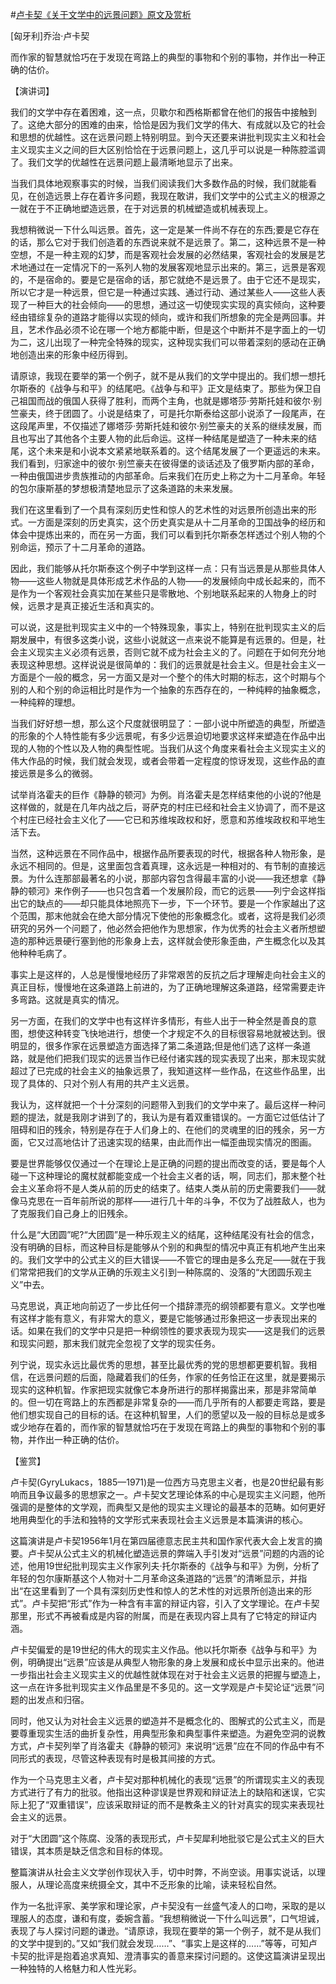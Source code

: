 #[卢卡契《关于文学中的远景问题》原文及赏析](https://www.vrrw.net/wx/14621.html)

[匈牙利]乔治·卢卡契

而作家的智慧就恰巧在于发现在弯路上的典型的事物和个别的事物，并作出一种正确的估价。

【演讲词】

我们的文学中存在着困难，这一点，贝歇尔和西格斯都曾在他们的报告中接触到了。这绝大部分的困难的由来，恰恰是因为我们文学的伟大、有成就以及它的社会和思想的优越性。这在远景问题上特别明显。到今天还要来讲批判现实主义和社会主义现实主义之间的巨大区别恰恰在于远景问题上，这几乎可以说是一种陈腔滥调了。我们文学的优越性在远景问题上最清晰地显示了出来。

当我们具体地观察事实的时候，当我们阅读我们大多数作品的时候，我们就能看见，在创造远景上存在着许多问题，我现在敢讲，我们文学中的公式主义的根源之一就在于不正确地塑造远景，在于对远景的机械塑造或机械表现上。

我想稍微说一下什么叫远景。首先，这一定是某一件尚不存在的东西;要是它存在的话，那么它对于我们创造着的东西说来就不是远景了。第二，这种远景不是一种空想，不是一种主观的幻梦，而是客观社会发展的必然结果，客观社会的发展是艺术地通过在一定情况下的一系列人物的发展客观地显示出来的。第三，远景是客观的，不是宿命的。要是它是宿命的话，那它就绝不是远景了。由于它还不是现实，所以它才是一种远景，但它是一种通过实践、通过行动、通过某些人——这些人表现了一种巨大的社会倾向——的思想，通过这一切使现实实现的真实倾向，这种要经由错综复杂的道路才能得以实现的倾向，或许和我们所想象的完全是两回事。并且，艺术作品必须不论在哪一个地方都能中断，但是这个中断并不是字面上的一切为二，这儿出现了一种完全特殊的现实，这种现实我们可以带着深刻的感动在正确地创造出来的形象中经历得到。

请原谅，我现在要举的第一个例子，就不是从我们的文学中提出的。我们想一想托尔斯泰的《战争与和平》的结尾吧。《战争与和平》正文是结束了。那些为保卫自己祖国而战的俄国人获得了胜利，而两个主角，也就是娜塔莎·劳斯托娃和彼尔·别竺豪夫，终于团圆了。小说是结束了，可是托尔斯泰给这部小说添了一段尾声，在这段尾声里，不仅描述了娜塔莎·劳斯托娃和彼尔·别竺豪夫的关系的继续发展，而且也写出了其他各个主要人物的此后命运。这样一种结尾是塑造了一种未来的结尾，这个未来是和小说本文紧紧地联系着的。这个结尾发展了一个更遥远的未来。我们看到，归家途中的彼尔·别竺豪夫在彼得堡的谈话述及了俄罗斯内部的革命，一种由俄国进步贵族推动的内部革命。后来我们在历史上称之为十二月革命。年轻的包尔康斯基的梦想极清楚地显示了这条道路的未来发展。

我们在这里看到了一个具有深刻历史性和惊人的艺术性的对远景所创造出来的形式。一方面是深刻的历史真实，这个历史真实是从十二月革命的卫国战争的经历和体会中提炼出来的，而在另一方面，我们可以看到托尔斯泰怎样透过个别人物的个别命运，预示了十二月革命的道路。

因此，我们能够从托尔斯泰这个例子中学到这样一点：只有当远景是从那些具体人物——这些人物就是具体形成艺术作品的人物——的发展倾向中成长起来的，而不是作为一个客观社会真实加在某些只是零散地、个别地联系起来的人物身上的时候，远景才是真正接近生活和真实的。

可以说，这是批判现实主义中的一个特殊现象，事实上，特别在批判现实主义的后期发展中，有很多这类小说，这些小说就这一点来说不能算是有远景的。但是，社会主义现实主义必须有远景，否则它就不成为社会主义的了。问题在于如何充分地表现这种思想。这样说说是很简单的：我们的远景就是社会主义。但是社会主义一方面是个一般的概念，另一方面又是对一个整个的伟大时期的标志，这个时期与个别的人和个别的命运相比时是作为一个抽象的东西存在的，一种纯粹的抽象概念，一种纯粹的理想。

当我们好好想一想，那么这个尺度就很明显了：一部小说中所塑造的典型，所塑造的形象的个人特性能有多少远景呢，有多少远景迫切地要求这样来塑造在作品中出现的人物的个性以及人物的典型性呢。当我们从这个角度来看社会主义现实主义的伟大作品的时候，我们就会发现，或者会带着一定程度的惊讶发现，这些作品的直接远景是多么的微弱。

试举肖洛霍夫的巨作《静静的顿河》为例。肖洛霍夫是怎样结束他的小说的?他是这样做的，就是在几年内战之后，哥萨克的村庄已经和社会主义协调了，而不是这个村庄已经社会主义化了——它已和苏维埃政权和好，愿意和苏维埃政权和平地生活下去。

当然，这种远景在不同作品中，根据作品所要表现的时代，根据各种人物形象，是永远不相同的。但是，这里面包含着真理，这永远是一种相对的、有节制的直接远景。为什么连那部最著名的小说，那部内容包含得最丰富的小说——我还想拿《静静的顿河》来作例子——也只包含着一个发展阶段，而它的远景——列宁会这样指出它的缺点的——却只能具体地照亮下一步，下一个环节。要是一个作家越出了这个范围，那末他就会在绝大部分情况下使他的形象概念化。或者，这将是我们必须研究的另外一个问题了，他必然会把他作为思想家，作为优秀的社会主义者所想塑造的那种远景硬行塞到他的形象身上去，这样就会使形象歪曲，产生概念化以及其他种种毛病了。

事实上是这样的，人总是慢慢地经历了非常艰苦的反抗之后才理解走向社会主义的真正目标，慢慢地在这条道路上前进的，为了正确地理解这条道路，经常需要走许多弯路。这就是真实的情况。

另一方面，在我们的文学中也有这样许多情形，有些人出于一种全然是善良的意图，想使这种转变飞快地进行，想使一个才规定不久的目标很容易地就被达到。很明显的，很多作家在远景塑造方面选择了第二条道路;但是他们选了这样一条道路，就是他们把我们现实的远景当作已经付诸实践的现实表现了出来，那末现实就超过了已完成的社会主义的抽象远景了，我知道这样一些作品，在这些作品里，出现了具体的、只对个别人有用的共产主义远景。

我认为，这样就把一个十分深刻的问题带入到我们的文学中来了。最后这样一种问题的提法，就是我刚才讲到了的，我认为是有着双重错误的。一方面它过低估计了阻碍和旧的残余，特别是存在于人们身上的、在他们的灵魂里的旧的残余，另一方面，它又过高地估计了迅速实现的结果，由此而作出一幅歪曲现实情况的图画。

要是世界能够仅仅通过一个在理论上是正确的问题的提出而改变的话，要是每个人碰一下这种理论的魔杖就都能变成一个社会主义者的话，啊，同志们，那末整个社会主义革命将不是人类从前的历史的结束了。结束人类从前的历史需要我们——就像马克思在一百年前所说的那样——进行几十年的斗争，不仅为了战胜敌人，也为了克服我们自己身上的旧残余。

什么是“大团圆”呢?“大团圆”是一种乐观主义的结尾，这种结尾没有社会的信念，没有明确的目标，而这种目标是能够从个别的和典型的情况中真正有机地产生出来的。我们文学中的公式主义的巨大错误——不管它的理由是多么充足——就在于我们常常把我们的文学从正确的乐观主义引到一种陈腐的、没落的“大团圆乐观主义”中去。

马克思说，真正地向前迈了一步比任何一个措辞漂亮的纲领都要有意义。文学也唯有这样才能有意义，有非常大的意义，要是它能够通过形象把这一步表现出来的话。如果在我们的文学中只是把一种纲领性的要求表现为现实——这是我们的远景和现实问题，那末我们就完全忽视了文学的现实任务。

列宁说，现实永远比最优秀的思想，甚至比最优秀的党的思想都更要机智。我相信，在远景问题的后面，隐藏着我们的任务，作家的任务恰正在这里，就是要揭示现实的这种机智。作家把现实就像它本身所进行的那样揭露出来，那是非常简单的。但一切在弯路上的东西都是非常复杂的——而几乎所有的人都要走弯路，要是他们想实现自己的目标的话。在这种机智里，人们的愿望以及一般的目标总是或多或少地存在着的，而作家的智慧就恰巧在于发现在弯路上的典型的事物和个别的事物，并作出一种正确的估价。



【鉴赏】

卢卡契(GyryLukacs，1885—1971)是一位西方马克思主义者，也是20世纪最有影响而且争议最多的思想家之一。卢卡契文艺理论体系的中心是现实主义问题，他所强调的是整体的文学观，而典型又是他的现实主义理论的最基本的范畴。如何更好地用典型化的手法和独特的文学形式来表现社会主义远景是本篇演讲的核心。

这篇演讲是卢卡契1956年1月在第四届德意志民主共和国作家代表大会上发言的摘要。卢卡契从公式主义的机械化塑造远景的弊端入手引发对“远景”问题的内涵的论述，他用19世纪批判现实主义作家列夫·托尔斯泰的《战争与和平》为例，分析了年轻的包尔康斯基这个人物对十二月革命这条道路的“远景”的清晰显示，并指出“在这里看到了一个具有深刻历史性和惊人的艺术性的对远景所创造出来的形式”。卢卡契把“形式”作为一种含有丰富的辩证内容，引入了文学理论。在卢卡契那里，形式不再被看成是内容的附属，而是在表现内容上具有了它特定的辩证内涵。

卢卡契偏爱的是19世纪的伟大的现实主义作品。他以托尔斯泰《战争与和平》为例，明确提出“远景”应该是从典型人物形象的身上发展和成长中显示出来的。他进一步指出社会主义现实主义的优越性就体现在对于社会主义远景的把握与塑造上，这一点在许多批判现实主义作品里是不多见的。这一文学观是卢卡契论证“远景”问题的出发点和归宿。

同时，他又认为对社会主义远景的塑造并不是概念化的、图解式的公式主义，而是要尊重现实生活的曲折复杂性，用典型形象和典型事件来塑造。为避免空洞的说教方式，卢卡契列举了肖洛霍夫《静静的顿河》来说明“远景”应在不同的作品中有不同形式的表现，尽管这种表现有时是极其间接的方式。

作为一个马克思主义者，卢卡契对那种机械化的表现“远景”的所谓现实主义的表现方式进行了有力的批驳。他指出这种谬误是世界观和辩证法上的缺陷和迷误，它实际上犯了“双重错误”，应该采取辩证的而不是教条主义的针对真实的现实来表现社会主义的远景。

对于“大团圆”这个陈腐、没落的表现形式，卢卡契犀利地批驳它是公式主义的巨大错误，其本质是缺乏信念和目标的体现。

整篇演讲从社会主义文学创作现状入手，切中时弊，不尚空谈。用事实说话，以理服人，从理论高度来统摄全文，其中不乏形象的比喻，读来轻松自然。

作为一名批评家、美学家和理论家，卢卡契没有一丝盛气凌人的口吻，采取的是以理服人的态度，谦和有度，委婉含蓄。“我想稍微说一下什么叫远景”，口气坦诚，表现了与人探讨问题的谦逊。“请原谅，我现在要举的第一个例子，就不是从我们的文学中提到的。”又如“我们就会发现……”、“事实上是这样的……”等等，可知卢卡契的批评是抱着追求真知、澄清事实的善意来探讨问题的。这使这篇演讲呈现出一种独特的人格魅力和人性光彩。

